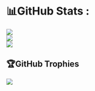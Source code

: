 # 📊GitHub Stats :
![](https://github-readme-stats.vercel.app/api?username=lierrmm&theme=onedark&hide_border=false&include_all_commits=true&count_private=true)<br/>
![](https://github-readme-streak-stats.herokuapp.com/?user=lierrmm&theme=onedark&hide_border=false)<br/>
![](https://github-readme-stats.vercel.app/api/top-langs/?username=lierrmm&theme=onedark&hide_border=false&include_all_commits=true&count_private=true&layout=compact)

## 🏆GitHub Trophies
![](https://github-profile-trophy.vercel.app/?username=lierrmm&theme=onedark&no-frame=false&no-bg=false&margin-w=4)
